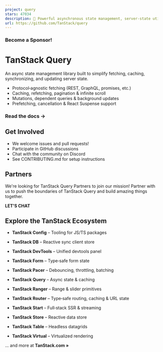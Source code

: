 ```yaml
---
project: query
stars: 47034
description: 🤖 Powerful asynchronous state management, server-state utilities and data fetching for the web. TS/JS, React Query, Solid Query, Svelte Query and Vue Query.
url: https://github.com/TanStack/query
---
```


  

### Become a Sponsor!

TanStack Query
==============

An async state management library built to simplify fetching, caching, synchronizing, and updating server state.

-   Protocol‑agnostic fetching (REST, GraphQL, promises, etc.)
-   Caching, refetching, pagination & infinite scroll
-   Mutations, dependent queries & background updates
-   Prefetching, cancellation & React Suspense support

### Read the docs →

Get Involved
------------

-   We welcome issues and pull requests!
-   Participate in GitHub discussions
-   Chat with the community on Discord
-   See CONTRIBUTING.md for setup instructions

Partners
--------

We're looking for TanStack Query Partners to join our mission! Partner with us to push the boundaries of TanStack Query and build amazing things together.

**LET'S CHAT**

Explore the TanStack Ecosystem
------------------------------

-   **TanStack Config** – Tooling for JS/TS packages
-   **TanStack DB** – Reactive sync client store
-   **TanStack DevTools** – Unified devtools panel
-   **TanStack Form** – Type‑safe form state
-   **TanStack Pacer** – Debouncing, throttling, batching  
    
-   **TanStack Query** – Async state & caching
-   **TanStack Ranger** – Range & slider primitives
-   **TanStack Router** – Type‑safe routing, caching & URL state
-   **TanStack Start** – Full‑stack SSR & streaming
-   **TanStack Store** – Reactive data store
-   **TanStack Table** – Headless datagrids
-   **TanStack Virtual** – Virtualized rendering

… and more at **TanStack.com »**
